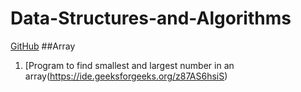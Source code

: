 # Data-Structures-and-Algorithms
[GitHub](http://github.com)
##Array
1. [Program to find smallest and largest number in an array(https://ide.geeksforgeeks.org/z87AS6hsiS)
